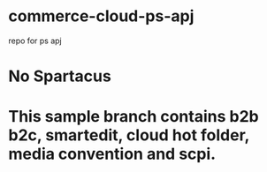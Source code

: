 # commerce-cloud-ps-apj
repo for ps apj

# No Spartacus

# This sample branch contains b2b b2c, smartedit, cloud hot folder, media convention and scpi.

